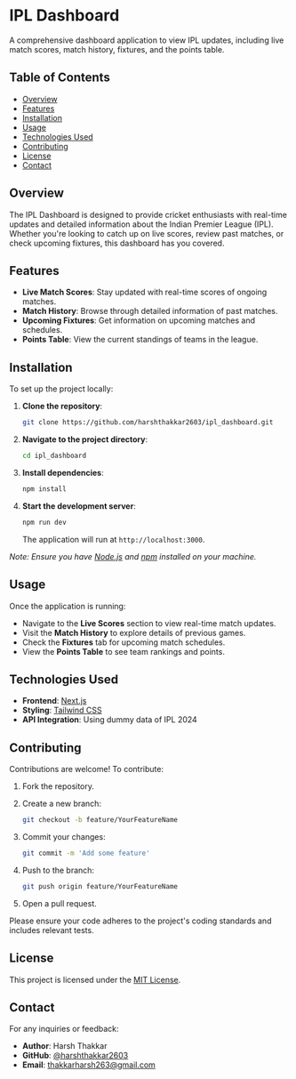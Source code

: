 # IPL Dashboard

A comprehensive dashboard application to view IPL updates, including live match scores, match history, fixtures, and the points table.

## Table of Contents

- [Overview](#overview)
- [Features](#features)
- [Installation](#installation)
- [Usage](#usage)
- [Technologies Used](#technologies-used)
- [Contributing](#contributing)
- [License](#license)
- [Contact](#contact)

## Overview

The IPL Dashboard is designed to provide cricket enthusiasts with real-time updates and detailed information about the Indian Premier League (IPL). Whether you're looking to catch up on live scores, review past matches, or check upcoming fixtures, this dashboard has you covered.

## Features

- **Live Match Scores**: Stay updated with real-time scores of ongoing matches.
- **Match History**: Browse through detailed information of past matches.
- **Upcoming Fixtures**: Get information on upcoming matches and schedules.
- **Points Table**: View the current standings of teams in the league.

## Installation

To set up the project locally:

1. **Clone the repository**:

   ```bash
   git clone https://github.com/harshthakkar2603/ipl_dashboard.git
   ```

2. **Navigate to the project directory**:

   ```bash
   cd ipl_dashboard
   ```

3. **Install dependencies**:

   ```bash
   npm install
   ```

4. **Start the development server**:

   ```bash
   npm run dev
   ```

   The application will run at `http://localhost:3000`.

*Note: Ensure you have [Node.js](https://nodejs.org/) and [npm](https://www.npmjs.com/) installed on your machine.*

## Usage

Once the application is running:

- Navigate to the **Live Scores** section to view real-time match updates.
- Visit the **Match History** to explore details of previous games.
- Check the **Fixtures** tab for upcoming match schedules.
- View the **Points Table** to see team rankings and points.

## Technologies Used

- **Frontend**: [Next.js](https://nextjs.org/)
- **Styling**: [Tailwind CSS](https://tailwindcss.com/)
- **API Integration**: Using dummy data of IPL 2024


## Contributing

Contributions are welcome! To contribute:

1. Fork the repository.
2. Create a new branch:

   ```bash
   git checkout -b feature/YourFeatureName
   ```

3. Commit your changes:

   ```bash
   git commit -m 'Add some feature'
   ```

4. Push to the branch:

   ```bash
   git push origin feature/YourFeatureName
   ```

5. Open a pull request.

Please ensure your code adheres to the project's coding standards and includes relevant tests.

## License

This project is licensed under the [MIT License](LICENSE).

## Contact

For any inquiries or feedback:

- **Author**: Harsh Thakkar
- **GitHub**: [@harshthakkar2603](https://github.com/harshthakkar2603)
- **Email**: [thakkarharsh263@gmail.com](mailto:thakkarharsh263@gmail.com)
